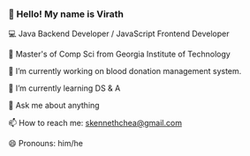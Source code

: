 ### 👋 Hello! My name is Virath
 
<!--
**vkchea/vkchea** is a ✨ _special_ ✨ repository because its `README.md` (this file) appears on your GitHub profile.
-->

💻 Java Backend Developer / JavaScript Frontend Developer

🏫 Master's of Comp Sci from Georgia Institute of Technology

🔭 I’m currently working on blood donation management system.

🌱 I’m currently learning DS & A

💬 Ask me about anything

📫 How to reach me: skennethchea@gmail.com

😄 Pronouns: him/he
